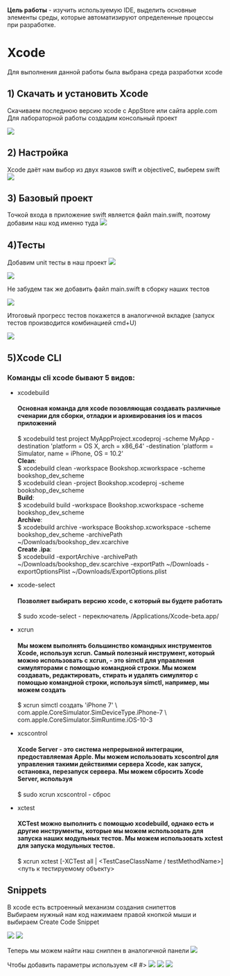 **Цель работы** - изучить используемую IDE, выделить основные элементы среды, которые автоматизируют определенные процессы при разработке.

# Xcode
Для выполнения данной работы была выбрана среда разработки xcode

## 1) Скачать и установить Xcode
Скачиваем последнюю версию xcode с AppStore или сайта apple.com
Для лабораторной работы создадим консольный проект

 ![](https://github.com/bigfirestart/DevTools-Is-S4/blob/main/lab1/Devtools-xcode-lab1/sources/%D0%A1%D0%BD%D0%B8%D0%BC%D0%BE%D0%BA%20%D1%8D%D0%BA%D1%80%D0%B0%D0%BD%D0%B0%202021-03-15%20%D0%B2%2021.19.32.png)
 
 ## 2) Настройка
 Xcode даёт нам выбор из двух языков swift и objectiveC, выберем swift
 ![](https://github.com/bigfirestart/DevTools-Is-S4/blob/main/lab1/Devtools-xcode-lab1/sources/%D0%A1%D0%BD%D0%B8%D0%BC%D0%BE%D0%BA%20%D1%8D%D0%BA%D1%80%D0%B0%D0%BD%D0%B0%202021-03-15%20%D0%B2%2021.21.25.png)
 
 ## 3) Базовый проект
 Точкой входа в приложение swift является файл main.swift, поэтому добавим наш код именно туда 
 ![](https://github.com/bigfirestart/DevTools-Is-S4/blob/main/lab1/Devtools-xcode-lab1/sources/%D0%A1%D0%BD%D0%B8%D0%BC%D0%BE%D0%BA%20%D1%8D%D0%BA%D1%80%D0%B0%D0%BD%D0%B0%202021-03-16%20%D0%B2%2011.13.16.png)
 
 ## 4)Тесты
 Добавим unit тесты в наш проект
 ![](https://github.com/bigfirestart/DevTools-Is-S4/blob/main/lab1/Devtools-xcode-lab1/sources/%D0%A1%D0%BD%D0%B8%D0%BC%D0%BE%D0%BA%20%D1%8D%D0%BA%D1%80%D0%B0%D0%BD%D0%B0%202021-03-15%20%D0%B2%2021.30.51.png)
 
 ![](https://github.com/bigfirestart/DevTools-Is-S4/blob/main/lab1/Devtools-xcode-lab1/sources/%D0%A1%D0%BD%D0%B8%D0%BC%D0%BE%D0%BA%20%D1%8D%D0%BA%D1%80%D0%B0%D0%BD%D0%B0%202021-03-15%20%D0%B2%2021.31.03.png)
 
 Не забудем так же добавить файл main.swift в сборку наших тестов
  
 ![](https://github.com/bigfirestart/DevTools-Is-S4/blob/main/lab1/Devtools-xcode-lab1/sources/%D0%A1%D0%BD%D0%B8%D0%BC%D0%BE%D0%BA%20%D1%8D%D0%BA%D1%80%D0%B0%D0%BD%D0%B0%202021-03-15%20%D0%B2%2021.37.13.png)

 Итоговый прогресс тестов покажется в аналогичной вкладке (запуск тестов производится комбинацией cmd+U)
 
 ![](https://github.com/bigfirestart/DevTools-Is-S4/blob/main/lab1/Devtools-xcode-lab1/sources/%D0%A1%D0%BD%D0%B8%D0%BC%D0%BE%D0%BA%20%D1%8D%D0%BA%D1%80%D0%B0%D0%BD%D0%B0%202021-03-15%20%D0%B2%2021.59.19.png)
 
 ## 5)Xcode CLI
 ### Команды cli xcode бывают 5 видов:
 - xcodebuild
   #### Основная команда для xcode позовляющая создавать различные сченарии для сборки, отладки и архивирования ios и  macos приложений 
   $ xcodebuild test project MyAppProject.xcodeproj -scheme MyApp -destination 'platform = OS X, arch = x86_64'  -destination 'platform = Simulator, name = iPhone, OS = 10.2' <br />
   **Clean**: <br />
   $ xcodebuild clean -workspace Bookshop.xcworkspace -scheme bookshop_dev_scheme <br />
   $ xcodebuild clean -project Bookshop.xcodeproj -scheme bookshop_dev_scheme <br />
   **Build**: <br />
   $ xcodebuild build -workspace Bookshop.xcworkspace -scheme bookshop_dev_scheme <br />
   **Archive**: <br />
   $ xcodebuild archive -workspace Bookshop.xcworkspace -scheme bookshop_dev_scheme -archivePath ~/Downloads/bookshop_dev.xcarchive <br />
   **Create .ipa**: <br />
   $ xcodebuild -exportArchive -archivePath ~/Downloads/bookshop_dev.scarchive -exportPath ~/Downloads -exportOptionsPlist ~/Downloads/ExportOptions.plist <br />
 - xcode-select
   #### Позволяет выбирать версию xcode, с который вы будете работать 
   $ sudo xcode-select - переключатель /Applications/Xcode-beta.app/
 - xcrun
   #### Мы можем выполнять большинство командных инструментов Xcode, используя xcrun. Самый полезный инструмент, который можно использовать с xcrun, - это simctl для управления симуляторами с помощью командной строки. Мы можем создавать, редактировать, стирать и удалять симулятор с помощью командной строки, используя simctl, например, мы можем создать
   $ xcrun simctl создать 'iPhone 7' \ 
    com.apple.CoreSimulator.SimDeviceType.iPhone-7 \ 
    com.apple.CoreSimulator.SimRuntime.iOS-10-3
 - xcscontrol
   #### Xcode Server - это система непрерывной интеграции, предоставляемая Apple. Мы можем использовать xcscontrol для управления такими действиями сервера Xcode, как запуск, остановка, перезапуск сервера. Мы можем сбросить Xcode Server, используя
   $ sudo xcrun xcscontrol - сброс
 - xctest
   #### XCTest можно выполнить с помощью xcodebuild, однако есть и другие инструменты, которые мы можем использовать для запуска наших модульных тестов. Мы можем использовать xctest для запуска модульных тестов.
   
   $ xcrun xctest [-XCTest all | <TestCaseClassName / testMethodName>] <путь к тестируемому объекту>
   
   
## Snippets
В xcode есть встроенный механизм создания снипеттов </br>
Выбираем нужный нам код нажимаем правой кнопкой мыши и выбираем Create Code Snippet

![](https://github.com/bigfirestart/DevTools-Is-S4/blob/main/lab1/Devtools-xcode-lab1/sources/5.png)
![](https://github.com/bigfirestart/DevTools-Is-S4/blob/main/lab1/Devtools-xcode-lab1/sources/5_1.png)

Теперь мы можем найти наш сниппен в аналогичной панели 
![](https://github.com/bigfirestart/DevTools-Is-S4/blob/main/lab1/Devtools-xcode-lab1/sources/5_2.png)

Чтобы добавить параметры используем <# #>
![](https://github.com/bigfirestart/DevTools-Is-S4/blob/main/lab1/Devtools-xcode-lab1/sources/5_3.png)
![](https://github.com/bigfirestart/DevTools-Is-S4/blob/main/lab1/Devtools-xcode-lab1/sources/5_4.png)
![](https://github.com/bigfirestart/DevTools-Is-S4/blob/main/lab1/Devtools-xcode-lab1/sources/5_5.png)



